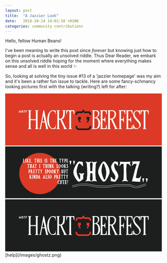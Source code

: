 ```yaml
---
layout: post
title:  "A Jazzier Look"
date:   2018-10-14 14:01:10 +0100
categories: community contributions
---
```


Hello, fellow Human Beans!

I've been meaning to write this post since *forever* but knowing just how to begin a post is actually an unsolved riddle. Thus Dear Reader, we embark on this unsolved riddle hoping for the moment where everything makes sense and all is well in this world ✨

So, looking at solving the tiny issue #13 of a 'jazzier homepage' was my aim and it's been a rather fun issue to tackle. Here are some fancy-schmancy looking pictures first with the talking (writing?) left for after:

<div align="center">
<img src="/images/hacktoberfest-banner-orange.png" /> 
<img src="/images/ghostz.png" /> 
<img src="/images/hacktoberfest-banner-black.png" /> 

</div>
[help](/images/ghostz.png)

